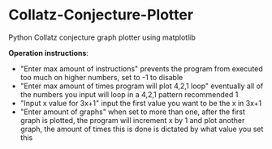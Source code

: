 # Collatz-Conjecture-Plotter
Python Collatz conjecture graph plotter using matplotlib

<b>Operation instructions</b>:
 - "Enter max amount of instructions" prevents the program from executed too much on higher numbers, set to -1 to disable
 - "Enter max amount of times program will plot 4,2,1 loop" eventually all of the numbers you input will loop in a 4,2,1 pattern recommended 1
 - "Input x value for 3x+1" input the first value you want to be the x in 3x+1
 - "Enter amount of graphs" when set to more than one, after the first graph is plotted, the program will increment x by 1 and plot another graph, the amount of times this is done is dictated by what value you set this 
